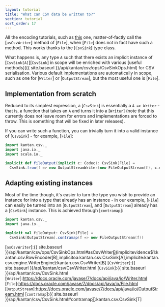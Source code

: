 ```yaml
---
layout: tutorial
title: "What can CSV data be written to?"
section: tutorial
sort_order: 17
---
```

All the encoding tutorials, such as [this](serialising_collections.html) one, matter-of-factly call the
[`asCsvWriter`] method of [`File`], when [`File`] does not in fact have such a method. This works thanks to the
[`CsvSink`] type class.

What happens is, any type `A` such that there exists an implicit instance of [`CsvSink[A]`][`CsvSink`] in scope will
be enriched with various [useful methods]({{ site.baseurl }}/api/kantan/csv/ops/CsvSinkOps.html) for CSV serialisation.
Various default implementations are automatically in scope, such as one for [`Writer`] or [`OutputStream`], but the most
useful one is [`File`].

## Implementation from scratch

Reduced to its simplest expression, a [`CsvSink`] is essentially a `A => Writer` - that is, a function that takes an
`A` and turns it into a [`Writer`] (note that this currently does not leave room for errors and implementations are
forced to throw. This is something that will be fixed in later releases).

If you can write such a function, you can trivially turn it into a valid instance of [`CsvSink`] - for example,
[`File`]:

```scala mdoc:silent
import kantan.csv._
import java.io._
import scala.io._

implicit def fileOutput(implicit c: Codec): CsvSink[File] =
  CsvSink.from(f => new OutputStreamWriter(new FileOutputStream(f), c.charSet))
```

## Adapting existing instances

Most of the time though, it's easier to turn the type you wish to provide an instance for into a type that already has
an instance - in our example, [`File`] can easily be turned into an [`OutputStream`], and [`OutputStream`] already has
a [`CsvSink`] instance. This is achieved through [`contramap`]:

```scala mdoc:reset:silent
import kantan.csv._
import java.io._

implicit val fileOutput: CsvSink[File] =
  CsvSink[OutputStream].contramap(f => new FileOutputStream(f))
```


[`asCsvWriter`]:{{ site.baseurl }}/api/kantan/csv/ops/CsvSinkOps.html#asCsvWriter[B](sep:Char,header:Seq[String])(implicitevidence$1:kantan.csv.RowEncoder[B],implicitoa:kantan.csv.CsvSink[A],implicite:kantan.csv.engine.WriterEngine):kantan.csv.CsvWriter[B]
[`CsvWriter`]:{{ site.baseurl }}/api/kantan/csv/CsvWriter.html
[`CsvSink`]:{{ site.baseurl }}/api/kantan/csv/CsvSink.html
[`Writer`]:https://docs.oracle.com/javase/7/docs/api/java/io/Writer.html
[`File`]:https://docs.oracle.com/javase/7/docs/api/java/io/File.html
[`OutputStream`]:https://docs.oracle.com/javase/7/docs/api/java/io/OutputStream.html
[`contramap`]:{{ site.baseurl }}/api/kantan/csv/CsvSink.html#contramap[T](f:T=>S):kantan.csv.CsvSink[T]
